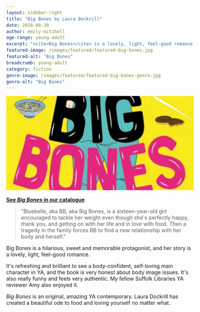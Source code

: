 ```yaml
---
layout: sidebar-right
title: "Big Bones by Laura Dockrill"
date: 2018-08-30
author: emily-mitchell
age-range: young-adult
excerpt: "<cite>Big Bones</cite> is a lovely, light, feel-good romance."
featured-image: /images/featured/featured-big-bones.jpg
featured-alt: "Big Bones"
breadcrumb: young-adult
category: fiction
genre-image: /images/featured/featured-big-bones-genre.jpg
genre-alt: "Big Bones"
---
```


![Big Bones](/images/featured/featured-big-bones.jpg)

**[See <cite>Big Bones</cite> in our catalogue](https://suffolk.spydus.co.uk/cgi-bin/spydus.exe/ENQ/OPAC/BIBENQ?BRN=2332602)**

> "Bluebelle, aka BB, aka Big Bones, is a sixteen-year-old girl encouraged to tackle her weight even though she's perfectly happy, thank you, and getting on with her life and in love with food. Then a tragedy in the family forces BB to find a new relationship with her body and herself."

Big Bones is a hilarious, sweet and memorable protagonist, and her story is a lovely, light, feel-good romance.

It's refreshing and brilliant to see a body-confident, self-loving main character in YA, and the book is very honest about body image issues. It's also really funny and feels very authentic. My fellow Suffolk Libraries YA reviewer Amy also enjoyed it.

<cite>Big Bones</cite> is an original, amazing YA contemporary. Laura Dockrill has created a beautiful ode to food and loving yourself no matter what.
